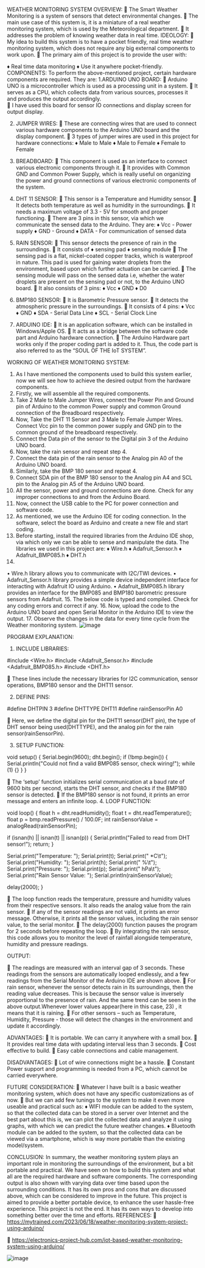 WEATHER MONITORING SYSTEM
OVERVIEW:
	The Smart Weather Monitoring is a system of sensors that detect environmental changes.
	The main use case of this system is, it is a miniature of a real weather monitoring system, which is used by the Meteorological department. 
	It addresses the problem of knowing weather data in real time.
IDEOLOGY:
	My idea to build this system is to have a pocket friendly, real time weather monitoring system, which does not require any big external components to work upon.
	The primary aim of this project is to provide the user with:

♦	Real time data monitoring
♦	Use it anywhere pocket-friendly.
COMPONENTS:
To perform the above-mentioned project, certain hardware components are required. They are:
1.ARDUINO UNO BOARD:
	Arduino UNO is a microcontroller which is used as a processing unit in a system.
	It serves as a CPU, which collects data from various sources, processes it and produces the output accordingly. 	
	I have used this board for sensor IO connections and display screen for output display.
 
2. JUMPER WIRES:
	These are connecting wires that are used to connect various hardware components to the Arduino UNO board and the display component.
	3 types of jumper wires are used in this project for hardware connections:
♦	Male to Male
♦	Male to Female
♦	Female to Female
 

3. BREADBOARD:
	This component is used as an interface to connect various electronic components through it.
	It provides with Common GND and Common Power Supply, which is really useful on organizing the power and ground connections of various electronic components of the system.
 
4. DHT 11 SENSOR:
	This sensor is a Temperature and Humidity sensor.
	It detects both temperature as well as humidity in the surroundings.
	It needs a maximum voltage of 3.3 - 5V for smooth and proper functioning.
	There are 3 pins in this sensor, via which we communicate the sensed data to the Arduino. They are:
♦	Vcc - Power supply
♦	GND - Ground
♦	DATA - For communication of sensed data 
 
5. RAIN SENSOR:
	This sensor detects the presence of rain in the surroundings.
	It consists of 
♦	sensing pad 
♦	sensing module
	The sensing pad is a flat, nickel-coated copper tracks, which is waterproof in nature. This pad is used for gaining water droplets from the environment, based upon which further actuation can be carried.
	The sensing module will pass on the sensed data i.e, whether the water droplets are present on the sensing pad or not, to the Arduino UNO board.
	It also consists of 3 pins:
♦	Vcc
♦	GND
♦	D0
 

6. BMP180 SENSOR:
	It is Barometric Pressure sensor.
	It detects the atmospheric pressure in the surroundings.
	It consists of 4 pins:
♦	Vcc
♦	GND
♦	SDA - Serial Data Line
♦	SCL - Serial Clock Line
 
7. ARDUINO IDE:
	It is an application software, which can be installed in Windows/Apple OS.
	It acts as a bridge between the software code part and Arduino hardware connection.
	The Arduino Hardware part works only if the proper coding part is added to it. Thus, the code part is also referred to as the “SOUL OF THE IoT SYSTEM”.
 
WORKING OF WEATHER MONITORING SYSTEM:
1.	As I have mentioned the components used to build this system earlier, now we will see how to achieve the desired output from the hardware components.
2.	Firstly, we will assemble all the required components.
3.	Take 2 Male to Male Jumper Wires, connect the Power Pin and Ground pin of Arduino to the common Power supply and common Ground connection of the Breadboard respectively.
4.	Now, Take the DHT 11 Sensor and 3 Male to Female Jumper Wires. Connect Vcc pin to the common power supply and GND pin to the common ground of the breadboard respectively. 
5.	Connect the Data pin of the sensor to the Digital pin 3 of the Arduino UNO board.
6.	Now, take the rain sensor and repeat step 4.
7.	Connect the data pin of the rain sensor to the Analog pin A0 of the Arduino UNO board.
8.	Similarly, take the BMP 180 sensor and repeat 4.
9.	Connect SDA pin of the BMP 180 sensor to the Analog pin A4 and SCL pin to the Analog pin A5 of the Arduino UNO board.
10.	All the sensor, power and ground connections are done. Check for any improper connections to and from the Arduino Board.
11.	Now, connect the USB cable to the PC for power connection and software code.
12.	As mentioned, we use the Arduino IDE for coding connection. In the software, select the board as Arduino and create a new file and start coding.
13.	Before starting, install the required libraries from the Arduino IDE shop, via which only we can be able to sense and manipulate the data. The libraries we used in this project are:
♦	Wire.h
♦	Adafruit_Sensor.h
♦	Adafruit_BMP085.h
♦	DHT.h
14.	
•	Wire.h library allows you to communicate with I2C/TWI devices. 
•	Adafruit_Sensor.h library provides a simple device independent interface for interacting with Adafruit IO using Arduino.
•	Adafruit_BMP085.h library provides an interface for the BMP085 and BMP180 barometric pressure sensors from Adafruit.
15.	The below code is typed and compiled. Check for any coding errors and correct if any.
16.	Now, upload the code to the Arduino UNO board and open Serial Monitor in the Arduino IDE to view the output.
17.	Observe the changes in the data for every time cycle from the Weather monitoring system.
![image](https://github.com/user-attachments/assets/31ab2066-f903-489f-beb3-91310fe074ba)



PROGRAM EXPLANATION:
1.	INCLUDE LIBRARIES:

#include <Wire.h>
#include <Adafruit_Sensor.h>
#include <Adafruit_BMP085.h>
#include <DHT.h>

	These lines include the necessary libraries for I2C communication, sensor operations, BMP180 sensor and the DHT11 sensor.

2.	DEFINE PINS:

#define DHTPIN 3
#define DHTTYPE DHT11
#define rainSensorPin A0

	Here, we define the digital pin for the DHT11 sensor(DHT pin), the type of DHT sensor being used(DHTTYPE), and the analog pin for the rain sensor(rainSensorPin).

3.	 SETUP FUNCTION:

void setup() {
  Serial.begin(9600);
  dht.begin();
  if (!bmp.begin()) {
    Serial.println("Could not find a valid BMP085 sensor, check wiring!");
    while (1) {}
  }
}

	The ‘setup’ function initializes serial communication at a baud rate of 9600 bits per second, starts the DHT sensor, and checks if the BMP180 sensor is detected.
	If the BMP180 sensor is not found, it prints an error message and enters an infinite loop.
4.	LOOP FUNCTION:

void loop() {
  float h = dht.readHumidity();
  float t = dht.readTemperature();
  float p = bmp.readPressure() / 100.0F;
  int rainSensorValue = analogRead(rainSensorPin);

  if (isnan(h) || isnan(t) || isnan(p)) {
    Serial.println("Failed to read from DHT sensor!");
    return;
  }

  Serial.print("Temperature: ");
  Serial.print(t);
  Serial.print(" *C\t");
  Serial.print("Humidity: ");
  Serial.print(h);
  Serial.print(" %\t");
  Serial.print("Pressure: ");
  Serial.print(p);
  Serial.print(" hPa\t");
  Serial.print("Rain Sensor Value: ");
  Serial.println(rainSensorValue);

  delay(2000);
}

	The loop function reads the temperature, pressure and humidity values from their respective sensors. It also reads the analog value from the rain sensor.
	If any of the sensor readings are not valid, it prints an error message. Otherwise, it prints all the sensor values, including the rain sensor value, to the serial monitor.
	The delay(2000) function pauses the program for 2 seconds before repeating the loop.
	By integrating the rain sensor, this code allows you to monitor the level of rainfall alongside temperature, humidity and pressure readings.

OUTPUT:
 
	The readings are measured with an interval gap of 3 seconds. These readings from the sensors are automatically looped endlessly, and a few readings from the Serial Monitor of the Arduino IDE are shown above.
	For rain sensor, whenever the sensor detects rain in its surroundings, then the reading value decreases. This is because the sensor value is inversely proportional to the presence of rain. And the same trend can be seen in the above output.Whenever lower values appear(here in this case, 23) , it means that it is raining.
	For other sensors – such as Temperature, Humidity, Pressure - those will detect the changes in the environment and update it accordingly.

ADVANTAGES:
	It is portable. We can carry it anywhere with a small box.
	It provides real time data with updating interval less than 3 seconds.
	Cost effective to build.
	Easy cable connections and cable management.

DISADVANTAGES:
	Lot of wire connections might be a hassle.
	Constant Power support and programming is needed from a PC, which cannot be carried everywhere.


FUTURE CONSIDERATION:
	Whatever I have built is a basic weather monitoring system, which does not have any specific customizations as of now.
	But we can add few tunings to the system to make it even more useable and practical such as:
♦	WIFI module can be added to the system, so that the collected data can be stored in a server over Internet and the best part about this is, we can plot the collected data and analyze it using graphs, with which we can predict the future weather changes.
♦	Bluetooth module can be added to the system, so that the collected data can be viewed via a smartphone, which is way more portable than the existing model/system. 

CONCLUSION:
In summary, the weather monitoring system plays an important role in monitoring the surroundings of the environment, but a bit portable and practical. We have seen on how to build this system and what all are the required hardware and software components. The corresponding output is also shown with varying data over time based upon the surrounding conditions. It has its own pros and cons that are discussed above, which can be considered to improve in the future. This project is aimed to provide a better portable device, to enhance the user hassle-free experience. This project is not the end. It has its own ways to develop into something better over the time and efforts. 
REFERENCES:
	https://mytrained.com/2023/06/18/weather-monitoring-system-project-using-arduino/

	https://electronics-project-hub.com/iot-based-weather-monitoring-system-using-arduino/

![image](https://github.com/user-attachments/assets/a65ca86e-e2ca-4b31-b38d-f060a70cb13b)

